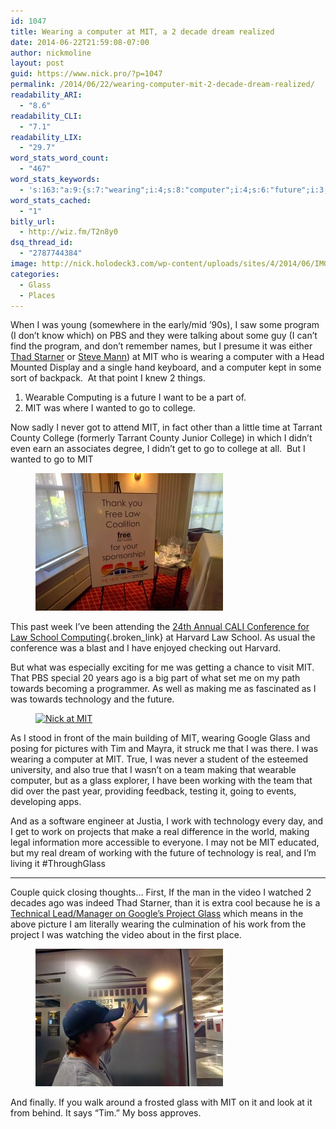 ```yaml
---
id: 1047
title: Wearing a computer at MIT, a 2 decade dream realized
date: 2014-06-22T21:59:08-07:00
author: nickmoline
layout: post
guid: https://www.nick.pro/?p=1047
permalink: /2014/06/22/wearing-computer-mit-2-decade-dream-realized/
readability_ARI:
  - "8.6"
readability_CLI:
  - "7.1"
readability_LIX:
  - "29.7"
word_stats_word_count:
  - "467"
word_stats_keywords:
  - 's:163:"a:9:{s:7:"wearing";i:4;s:8:"computer";i:4;s:6:"future";i:3;s:7:"college";i:4;s:6:"making";i:3;s:10:"technology";i:3;s:5:"glass";i:4;s:4:"work";i:3;s:4:"real";i:3;}";'
word_stats_cached:
  - "1"
bitly_url:
  - http://wiz.fm/T2n8y0
dsq_thread_id:
  - "2787744384"
image: http://nick.holodeck3.com/wp-content/uploads/sites/4/2014/06/IMG_20140619_202224.jpg
categories:
  - Glass
  - Places
---
```

When I was young (somewhere in the early/mid &#8217;90s), I saw some program (I don&#8217;t know which) on PBS and they were talking about some guy (I can&#8217;t find the program, and don&#8217;t remember names, but I presume it was either [Thad Starner](http://www.media.mit.edu/wearables/lizzy/timeline.html#1993a)&nbsp;or [Steve Mann](http://www.media.mit.edu/wearables/lizzy/timeline.html#1994d)) at MIT who is wearing a computer with a Head Mounted Display and a single hand keyboard, and a computer kept in some sort of backpack. &nbsp;At that point I knew 2 things.

<!--more-->

  1. Wearable Computing is a future I want to be a part of.
  2. MIT was where I wanted to go to college.

Now sadly I never got to attend MIT, in fact other than a little time at Tarrant County College (formerly Tarrant County Junior College) in which I didn&#8217;t even earn&nbsp;an associates degree, I didn&#8217;t get to go to college at all. &nbsp;But I wanted to go to MIT

<div class="wp-block-image">
  <figure class="alignright"><a href="/wp-content/uploads/sites/4/2014/06/image1.jpg"><img src="/wp-content/uploads/sites/4/2014/06/image1-300x220.jpg" alt="A free law coalition sign at #CALICon14" class="wp-image-1057" srcset="{{ site.baseurl }}/wp-content/uploads/sites/4/2014/06/image1.jpg?resize=300%2C220 300w, {{ site.baseurl }}/wp-content/uploads/sites/4/2014/06/image1.jpg?resize=1024%2C752 1024w, {{ site.baseurl }}/wp-content/uploads/sites/4/2014/06/image1.jpg?w=2048 2048w, {{ site.baseurl }}/wp-content/uploads/sites/4/2014/06/image1.jpg?w=1520 1520w" sizes="(max-width: 300px) 100vw, 300px" /></a></figure>
</div>

This past week I&#8217;ve been attending the [24th Annual CALI Conference for Law School Computing](http://conference.cali.org/2014/){.broken_link} at Harvard Law School. As usual the conference was a blast and I have enjoyed checking out Harvard.

But what was especially exciting for me was getting a chance to visit MIT. That PBS special 20 years ago is a big part of what set me on my path towards becoming a programmer. As well as making me as fascinated as I was towards technology and the future.

<div class="wp-block-image">
  <figure class="alignleft"><a href="/wp-content/uploads/sites/4/2014/06/image.jpg"><img src="{{ site.baseurl }}/wp-content/uploads/sites/4/2014/06/IMG_20140619_202224-300x225.jpg" alt="Nick at MIT" class="wp-image-1651" srcset="{{ site.baseurl }}/wp-content/uploads/sites/4/2014/06/IMG_20140619_202224.jpg?resize=300%2C225 300w, {{ site.baseurl }}/wp-content/uploads/sites/4/2014/06/IMG_20140619_202224.jpg?resize=768%2C576 768w, {{ site.baseurl }}/wp-content/uploads/sites/4/2014/06/IMG_20140619_202224.jpg?resize=1024%2C768 1024w, {{ site.baseurl }}/wp-content/uploads/sites/4/2014/06/IMG_20140619_202224.jpg?resize=1200%2C900 1200w, {{ site.baseurl }}/wp-content/uploads/sites/4/2014/06/IMG_20140619_202224.jpg?w=1520 1520w, {{ site.baseurl }}/wp-content/uploads/sites/4/2014/06/IMG_20140619_202224.jpg?w=2280 2280w" sizes="(max-width: 300px) 100vw, 300px" data-recalc-dims="1" /></a></figure>
</div>

As I stood in front of the main building of MIT, wearing Google Glass and posing for pictures with Tim and Mayra, it struck me that I was there. I was wearing a computer at MIT. True, I was never a student of the esteemed university, and also true that I wasn&#8217;t on a team making that wearable computer, but as a glass explorer, I have been working with the team that did over the past year, providing feedback, testing it, going to events, developing apps.

And as a software engineer at Justia, I work with technology every day, and I get to work on projects that make a real difference in the world, making legal information more accessible to everyone. I may not be MIT educated, but my real dream of working with the future of technology is real, and I&#8217;m living it #ThroughGlass

<hr class="wp-block-separator" />

Couple quick closing thoughts&#8230; First, If the man in the video I watched 2 decades ago was indeed Thad Starner, than it is extra cool because he is a [Technical Lead/Manager on Google&#8217;s Project Glass](http://www.cc.gatech.edu/home/thad/) which means in the above picture I am literally wearing the culmination of his work from the project I was watching the video about in the first place.

<div class="wp-block-image">
  <figure class="aligncenter"><a href="/wp-content/uploads/sites/4/2014/06/image2.jpg"><img src="/wp-content/uploads/sites/4/2014/06/image2-300x220.jpg" alt="This place was made for Tim" class="wp-image-1061" srcset="{{ site.baseurl }}/wp-content/uploads/sites/4/2014/06/image2.jpg?resize=300%2C220 300w, {{ site.baseurl }}/wp-content/uploads/sites/4/2014/06/image2.jpg?resize=1024%2C752 1024w, {{ site.baseurl }}/wp-content/uploads/sites/4/2014/06/image2.jpg?w=2048 2048w, {{ site.baseurl }}/wp-content/uploads/sites/4/2014/06/image2.jpg?w=1520 1520w" sizes="(max-width: 300px) 100vw, 300px" /></a></figure>
</div>

And finally. If you walk around a frosted glass with MIT on it and look at it from behind. It says &#8220;Tim.&#8221; My boss approves.